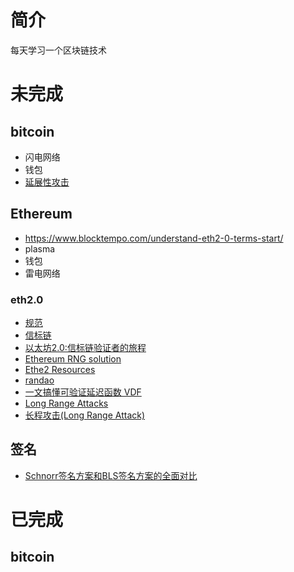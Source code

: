 # 简介
每天学习一个区块链技术

# 未完成
## bitcoin
- 闪电网络
- 钱包
- [延展性攻击](https://www.chainnode.com/question/23878#pid270878)
## Ethereum
- https://www.blocktempo.com/understand-eth2-0-terms-start/
- plasma
- 钱包
- 雷电网络

### eth2.0
- [规范](https://github.com/ethereum/eth2.0-specs)
- [信标链](https://www.panewslab.com/zh/articledetails/N9092166.html)
- [以太坊2.0:信标链验证者的旅程](https://zhuanlan.zhihu.com/p/110202061)
- [Ethereum RNG solution](https://medium.com/taipei-ethereum-meetup/ethereum-rng-randao-vdf-bb6b3b4b957d)
- [Ethe2 Resources](https://docs.prylabs.network/docs/reading/eth2/)
- [randao](https://github.com/randao/randao)
- [一文搞懂可验证延迟函数 VDF](https://mp.weixin.qq.com/s/U9nqQM9qUtqywPehx85Fmg)
- [Long Range Attacks](https://www.researchgate.net/publication/331313599_A_Survey_on_Long-Range_Attacks_for_Proof_of_Stake_Protocols)
- [长程攻击(Long Range Attack)](http://www.5bite.com/post/7973.html)
## 签名
- [Schnorr签名方案和BLS签名方案的全面对比](https://www.8btc.com/article/359642)

# 已完成
## bitcoin
